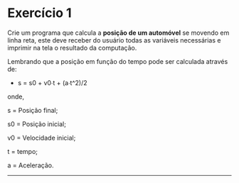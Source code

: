 # Exercício 1

Crie um programa que calcula a **posição de um automóvel** se movendo em linha reta, este deve receber do usuário todas as variáveis necessárias e imprimir na tela o resultado da computação.

Lembrando que a posição em função do tempo pode ser calculada através de:
* s = s0 + v0∙t + (a∙t^2)/2

onde,

s = Posição final;

s0 = Posição inicial;

v0 = Velocidade inicial;

t = tempo;

a = Aceleração.

___
